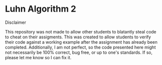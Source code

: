 # Luhn Algorithm 2

Disclaimer

This repository was not made to allow other students to blatantly steal code to cheat on their assigments. This was created to allow students to verify their code against a working example after the assignment has already been completed. Additionally, I am not perfect, so the code presented here might not necessarily be 100% correct, bug free, or up to one's standards. If so, please let me know so I can fix it.
